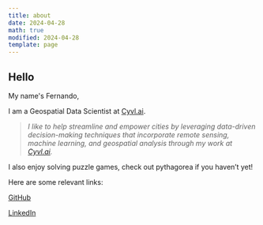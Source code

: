 ```yaml
---
title: about
date: 2024-04-28
math: true
modified: 2024-04-28
template: page
---
```


## Hello

My name's Fernando,

I am a Geospatial Data Scientist at [Cyvl.ai](https://www.cyvl.ai/).

> *I like to help streamline and empower cities by leveraging data-driven decision-making techniques that incorporate remote sensing, machine learning, and geospatial analysis through my work at  [Cyvl.ai](https://www.cyvl.ai/).*

I also enjoy solving puzzle games, check out pythagorea if you haven’t yet!

Here are some relevant links:

<i class="fab fa-github"></i> [GitHub](https://github.com/FMazzoni)

<i class="fab fa-linkedin"></i> [LinkedIn](https://www.linkedin.com/in/fernando-mazzoni-166443187/)

